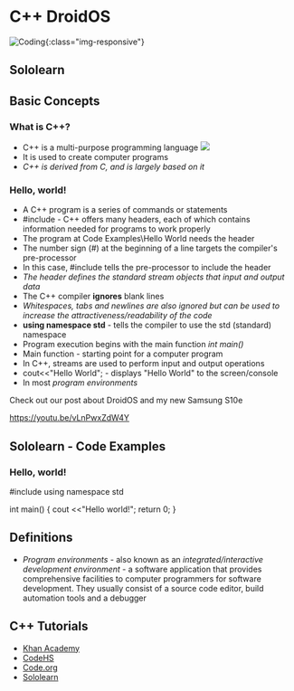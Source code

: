 # C++ DroidOS

![Coding](https://www.gettingsmart.com/wp-content/uploads/2017/12/Program-Code-Feature-Image.jpg){:class="img-responsive"}

## Sololearn

## Basic Concepts
### What is C++?
* C++ is a multi-purpose programming language
![]({{site.baseurl}}/https://www.technotification.com/wp-content/uploads/2018/04/programmer-working-on-computers.jpg)
* It is used to create computer programs
* *C++ is derived from C, and is largely based on it*

### Hello, world!
* A C++ program is a series of commands or statements
* #include <iostream> - C++ offers many headers, each of which contains information needed for programs to work properly
* The program at Code Examples\Hello World needs the <iostream> header
* The number sign (#) at the beginning of a line targets the compiler's pre-processor
* In this case, #include tells the pre-processor to include the <iostream> header
* *The <iostream> header defines the standard stream objects that input and output data*
* The C++ compiler __ignores__ blank lines
* *Whitespaces, tabs and newlines are also ignored but can be used to increase the attractiveness/readability of the code*
* __using namespace std__ - tells the compiler to use the std (standard) namespace
* Program execution begins with the main function *int main()*
* Main function - starting point for a computer program
* In C++, streams are used to perform input and output operations
* cout<<"Hello World"; - displays "Hello World" to the screen/console
* In most *program environments*

Check out our post about DroidOS and my new Samsung S10e

https://youtu.be/vLnPwxZdW4Y
## Sololearn - Code Examples
### Hello, world!
#include <iostream>
using namespace std
  
int main()
 {
  cout <<"Hello world!";
  return 0;
}

  
## Definitions
* *Program environments* - also known as an *integrated/interactive development environment* - a software application that provides comprehensive facilities to computer programmers for software development. They usually consist of a source code editor, build automation tools and a debugger
  
## C++ Tutorials
* [Khan Academy](http://khanacademy.org)
* [CodeHS](http://codehs.com)
* [Code.org](http://code.org)
* [Sololearn](http://sololearn.com)
